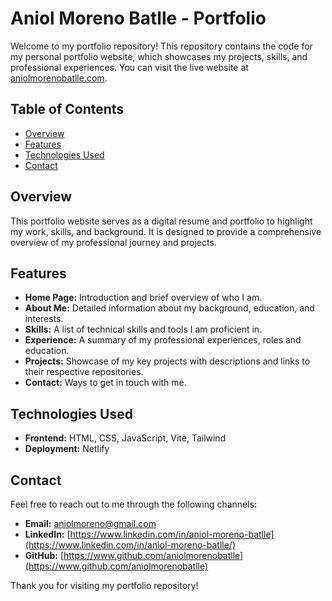 # Aniol Moreno Batlle - Portfolio

Welcome to my portfolio repository! This repository contains the code for my personal portfolio website, which showcases my projects, skills, and professional experiences. You can visit the live website at [aniolmorenobatlle.com](https://www.aniolmorenobatlle.com/).

## Table of Contents

- [Overview](https://github.com/aniolmorenobatlle/portfolio#overview)
- [Features](https://github.com/aniolmorenobatlle/portfolio#features)
- [Technologies Used](https://github.com/aniolmorenobatlle/portfolio#technologies-used)
- [Contact](https://github.com/aniolmorenobatlle/portfolio#contact)

## Overview

This portfolio website serves as a digital resume and portfolio to highlight my work, skills, and background. It is designed to provide a comprehensive overview of my professional journey and projects.

## Features

- **Home Page:** Introduction and brief overview of who I am.
- **About Me:** Detailed information about my background, education, and interests.
- **Skills:** A list of technical skills and tools I am proficient in.
- **Experience:** A summary of my professional experiences, roles and education.
- **Projects:** Showcase of my key projects with descriptions and links to their respective repositories.
- **Contact:** Ways to get in touch with me.

## Technologies Used

- **Frontend:** HTML, CSS, JavaScript, Vite, Tailwind
- **Deployment:** Netlify

## Contact

Feel free to reach out to me through the following channels:

- **Email:** aniolmoreno@gmail.com
- **LinkedIn:** [https://www.linkedin.com/in/aniol-moreno-batlle](https://www.linkedin.com/in/aniol-moreno-batlle/)
- **GitHub:** [https://www.github.com/aniolmorenobatlle](https://www.github.com/aniolmorenobatlle)

Thank you for visiting my portfolio repository!
